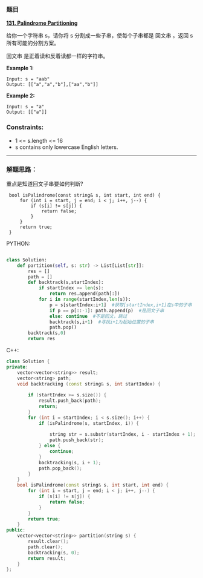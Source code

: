 ### 题目

 **[131. Palindrome Partitioning](https://leetcode-cn.com/problems/palindrome-partitioning/)** 
 
给你一个字符串 s，请你将 s 分割成一些子串，使每个子串都是 回文串 。返回 s 所有可能的分割方案。

回文串 是正着读和反着读都一样的字符串。

**Example 1:**
```
Input: s = "aab"
Output: [["a","a","b"],["aa","b"]]
```
**Example 2:**
```
Input: s = "a"
Output: [["a"]]
```

### Constraints:

* 1 <= s.length <= 16
* s contains only lowercase English letters.
---

### 解题思路：

重点是知道回文子串要如何判断?
```
 bool isPalindrome(const string& s, int start, int end) {
     for (int i = start, j = end; i < j; i++, j--) {
         if (s[i] != s[j]) {
             return false;
         }
     }
     return true;
 }
```

PYTHON:
```PYTHON

class Solution:
    def partition(self, s: str) -> List[List[str]]:
        res = []  
        path = []  
        def backtrack(s,startIndex):
            if startIndex >= len(s):  
                return res.append(path[:])
            for i in range(startIndex,len(s)):
                p = s[startIndex:i+1]  #获取[startIndex,i+1]在s中的子串
                if p == p[::-1]: path.append(p)  #是回文子串
                else: continue  #不是回文，跳过
                backtrack(s,i+1)  #寻找i+1为起始位置的子串
                path.pop()  
        backtrack(s,0)
        return res                

```

C++:
```C++
class Solution {
private:
    vector<vector<string>> result;
    vector<string> path; 
    void backtracking (const string& s, int startIndex) {
        
        if (startIndex >= s.size()) {
            result.push_back(path);
            return;
        }
        for (int i = startIndex; i < s.size(); i++) {
            if (isPalindrome(s, startIndex, i)) {  
                
                string str = s.substr(startIndex, i - startIndex + 1);
                path.push_back(str);
            } else {                                
                continue;
            }
            backtracking(s, i + 1); 
            path.pop_back(); 
        }
    }
    bool isPalindrome(const string& s, int start, int end) {
        for (int i = start, j = end; i < j; i++, j--) {
            if (s[i] != s[j]) {
                return false;
            }
        }
        return true;
    }
public:
    vector<vector<string>> partition(string s) {
        result.clear();
        path.clear();
        backtracking(s, 0);
        return result;
    }
};

```
